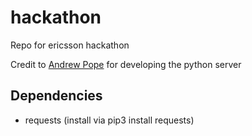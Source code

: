 # hackathon
Repo for ericsson hackathon

Credit to [Andrew Pope](https://github.com/andrewpo456) for developing the python server

## Dependencies
* requests (install via pip3 install requests)
